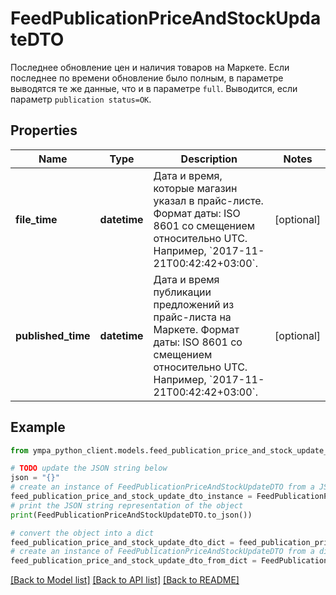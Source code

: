 # FeedPublicationPriceAndStockUpdateDTO

Последнее обновление цен и наличия товаров на Маркете. Если последнее по времени обновление было полным, в параметре выводятся те же данные, что и в параметре `full`. Выводится, если параметр `publication status=OK`. 

## Properties

Name | Type | Description | Notes
------------ | ------------- | ------------- | -------------
**file_time** | **datetime** | Дата и время, которые магазин указал в прайс-листе.  Формат даты: ISO 8601 со смещением относительно UTC. Например, &#x60;2017-11-21T00:42:42+03:00&#x60;.  | [optional] 
**published_time** | **datetime** | Дата и время публикации предложений из прайс-листа на Маркете.  Формат даты: ISO 8601 со смещением относительно UTC. Например, &#x60;2017-11-21T00:42:42+03:00&#x60;.  | [optional] 

## Example

```python
from ympa_python_client.models.feed_publication_price_and_stock_update_dto import FeedPublicationPriceAndStockUpdateDTO

# TODO update the JSON string below
json = "{}"
# create an instance of FeedPublicationPriceAndStockUpdateDTO from a JSON string
feed_publication_price_and_stock_update_dto_instance = FeedPublicationPriceAndStockUpdateDTO.from_json(json)
# print the JSON string representation of the object
print(FeedPublicationPriceAndStockUpdateDTO.to_json())

# convert the object into a dict
feed_publication_price_and_stock_update_dto_dict = feed_publication_price_and_stock_update_dto_instance.to_dict()
# create an instance of FeedPublicationPriceAndStockUpdateDTO from a dict
feed_publication_price_and_stock_update_dto_from_dict = FeedPublicationPriceAndStockUpdateDTO.from_dict(feed_publication_price_and_stock_update_dto_dict)
```
[[Back to Model list]](../README.md#documentation-for-models) [[Back to API list]](../README.md#documentation-for-api-endpoints) [[Back to README]](../README.md)


